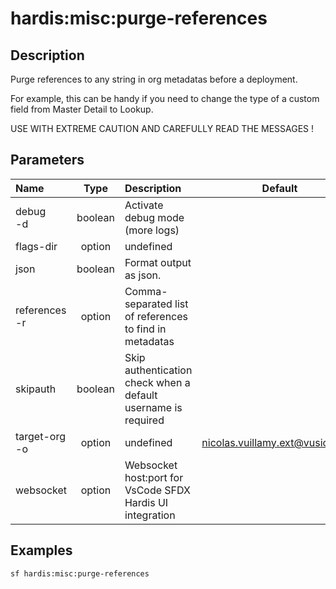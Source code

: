 <!-- This file has been generated with command 'sf hardis:doc:plugin:generate'. Please do not update it manually or it may be overwritten -->
# hardis:misc:purge-references

## Description

Purge references to any string in org metadatas before a deployment.

For example, this can be handy if you need to change the type of a custom field from Master Detail to Lookup.

USE WITH EXTREME CAUTION AND CAREFULLY READ THE MESSAGES !

## Parameters

| Name              |  Type   | Description                                                   |              Default              | Required | Options |
|:------------------|:-------:|:--------------------------------------------------------------|:---------------------------------:|:--------:|:-------:|
| debug<br/>-d      | boolean | Activate debug mode (more logs)                               |                                   |          |         |
| flags-dir         | option  | undefined                                                     |                                   |          |         |
| json              | boolean | Format output as json.                                        |                                   |          |         |
| references<br/>-r | option  | Comma-separated list of references to find in metadatas       |                                   |          |         |
| skipauth          | boolean | Skip authentication check when a default username is required |                                   |          |         |
| target-org<br/>-o | option  | undefined                                                     | <nicolas.vuillamy.ext@vusion.com> |          |         |
| websocket         | option  | Websocket host:port for VsCode SFDX Hardis UI integration     |                                   |          |         |

## Examples

```shell
sf hardis:misc:purge-references
```


